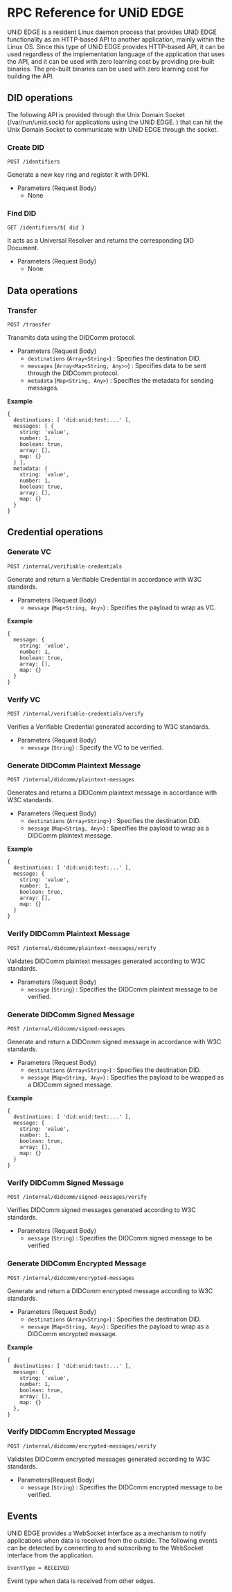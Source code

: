 # RPC Reference for UNiD EDGE

UNiD EDGE is a resident Linux daemon process that provides UNiD EDGE functionality as an HTTP-based API to another application, mainly within the Linux OS. Since this type of UNiD EDGE provides HTTP-based API, it can be used regardless of the implementation language of the application that uses the API, and it can be used with zero learning cost by providing pre-built binaries. The pre-built binaries can be used with zero learning cost for building the API.

## DID operations

The following API is provided through the Unix Domain Socket (/var/run/unid.sock) for applications using the UNiD EDGE. ) that can hit the Unix Domain Socket to communicate with UNiD EDGE through the socket.

### Create DID

```
POST /identifiers
```

Generate a new key ring and register it with DPKI.

- Parameters (Request Body)
  - None

### Find DID

```
GET /identifiers/${ did }
```

It acts as a Universal Resolver and returns the corresponding DID Document.


- Parameters (Request Body)
  - None

## Data operations

### Transfer

```
POST /transfer
```

Transmits data using the DIDComm protocol.

- Parameters (Request Body)
  - `destinations` (`Array<String>`) : Specifies the destination DID.
  - `messages` (`Array<Map<String, Any>>`) : Specifies data to be sent through the DIDComm protocol.
  - `metadata` (`Map<String, Any>`) : Specifies the metadata for sending messages.

**Example**

```
{
  destinations: [ 'did:unid:test:...' ],
  messages: [ {
    string: 'value',
    number: 1,
    boolean: true,
    array: [],
    map: {}
  } ],
  metadata: {
    string: 'value',
    number: 1,
    boolean: true,
    array: [],
    map: {}
  }
}
```

## Credential operations

### Generate VC

```
POST /internal/verifiable-credentials
```

Generate and return a Verifiable Credential in accordance with W3C standards.

- Parameters (Request Body)
  - `message` (`Map<String, Any>`) : Specifies the payload to wrap as VC.

**Example**
```
{
  message: {
    string: 'value',
    number: 1,
    boolean: true,
    array: [],
    map: {}
  }
}
```

### Verify VC

```
POST /internal/verifiable-credentials/verify
```

Verifies a Verifiable Credential generated according to W3C standards.

- Parameters (Request Body)
  - `message` (`String`) : Specify the VC to be verified.

### Generate DIDComm Plaintext Message
```
POST /internal/didcomm/plaintext-messages
```

Generates and returns a DIDComm plaintext message in accordance with W3C standards.

- Parameters (Request Body)
  - `destinations` (`Array<String>`) : Specifies the destination DID.
  - `message` (`Map<String, Any>`) : Specifies the payload to wrap as a DIDComm plaintext message.

**Example**
```
{
  destinations: [ 'did:unid:test:...' ],
  message: {
    string: 'value',
    number: 1,
    boolean: true,
    array: [],
    map: {}
  }
}
```

### Verify DIDComm Plaintext Message

```
POST /internal/didcomm/plaintext-messages/verify
```

Validates DIDComm plaintext messages generated according to W3C standards.

- Parameters (Request Body)
  - `message` (`String`) : Specifies the DIDComm plaintext message to be verified.

### Generate DIDComm Signed Message

```
POST /internal/didcomm/signed-messages
```

Generate and return a DIDComm signed message in accordance with W3C standards.

- Parameters (Request Body)
  - `destinations` (`Array<String>`) : Specifies the destination DID.
  - `message` (`Map<String, Any>`) : Specifies the payload to be wrapped as a DIDComm signed message.

**Example**
```
{
  destinations: [ 'did:unid:test:...' ],
  message: {
    string: 'value',
    number: 1,
    boolean: true,
    array: [],
    map: {}
  }
}
```

### Verify DIDComm Signed Message

```
POST /internal/didcomm/signed-messages/verify
```

Verifies DIDComm signed messages generated according to W3C standards.

- Parameters (Request Body)
  - `message` (`String`) : Specifies the DIDComm signed message to be verified

### Generate DIDComm Encrypted Message

```
POST /internal/didcomm/encrypted-messages
```

Generate and return a DIDComm encrypted message according to W3C standards.

- Parameters (Request Body)
  - `destinations` (`Array<String>`) : Specifies the destination DID.
  - `message` (`Map<String, Any>`) : Specifies the payload to wrap as a DIDComm encrypted message.

**Example**
```
{
  destinations: [ 'did:unid:test:...' ],
  message: {
    string: 'value',
    number: 1,
    boolean: true,
    array: [],
    map: {}
  },
}
```

### Verify DIDComm Encrypted Message

```
POST /internal/didcomm/encrypted-messages/verify
```

Validates DIDComm encrypted messages generated according to W3C standards.

- Parameters(Request Body)
  - `message` (`String`) : Specifies the DIDComm encrypted message to be verified.

## Events

UNiD EDGE provides a WebSocket interface as a mechanism to notify applications when data is received from the outside. The following events can be detected by connecting to and subscribing to the WebSocket interface from the application.

```
EventType = RECEIVED
```

Event type when data is received from other edges.